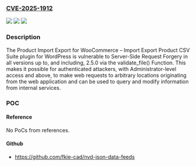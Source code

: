 ### [CVE-2025-1912](https://cve.mitre.org/cgi-bin/cvename.cgi?name=CVE-2025-1912)
![](https://img.shields.io/static/v1?label=Product&message=Product%20Import%20Export%20for%20WooCommerce%20%E2%80%93%20Import%20Export%20Product%20CSV%20Suite&color=blue)
![](https://img.shields.io/static/v1?label=Version&message=*%3C%3D%202.5.0%20&color=brighgreen)
![](https://img.shields.io/static/v1?label=Vulnerability&message=CWE-918%20Server-Side%20Request%20Forgery%20(SSRF)&color=brighgreen)

### Description

The Product Import Export for WooCommerce – Import Export Product CSV Suite plugin for WordPress is vulnerable to Server-Side Request Forgery in all versions up to, and including, 2.5.0 via the validate_file() Function. This makes it possible for authenticated attackers, with Administrator-level access and above, to make web requests to arbitrary locations originating from the web application and can be used to query and modify information from internal services.

### POC

#### Reference
No PoCs from references.

#### Github
- https://github.com/fkie-cad/nvd-json-data-feeds

